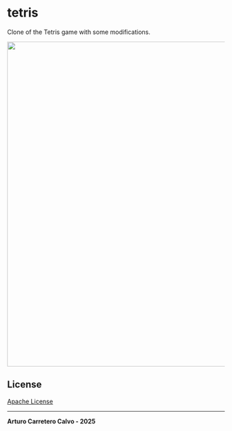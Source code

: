 # tetris
Clone of the Tetris game with some modifications.

<p><img src="https://github.com/ArtCC/tetris/blob/main/Screenshots/game.png" width="750"></p>

## License

[Apache License](LICENSE)

---

**Arturo Carretero Calvo - 2025**
